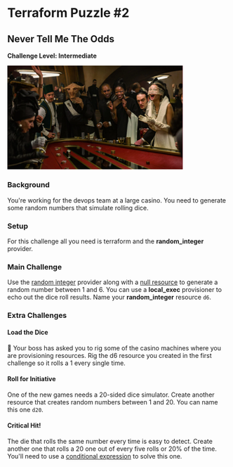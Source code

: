 # Terraform Puzzle #2
## Never Tell Me The Odds
**Challenge Level: Intermediate**

<img src="../images/canto_bight.png" alt="Do You Feel Lucky?" width="400">

### Background
You're working for the devops team at a large casino. You need to generate some random numbers that simulate rolling dice.

### Setup
For this challenge all you need is terraform and the **random_integer** provider.

### Main Challenge
Use the [random integer](https://www.terraform.io/docs/providers/random/r/integer.html) provider along with a [null resource](https://www.terraform.io/docs/provisioners/null_resource.html) to generate a random number between 1 and 6. You can use a **local_exec** provisioner to echo out the dice roll results. Name your **random_integer** resource `d6`.

### Extra Challenges
#### Load the Dice
🎲 Your boss has asked you to rig some of the casino machines where you are provisioning resources. Rig the d6 resource you created in the first challenge so it rolls a 1 every single time.

#### Roll for Initiative
One of the new games needs a 20-sided dice simulator. Create another resource that creates random numbers between 1 and 20. You can name this one `d20`.

#### Critical Hit!
The die that rolls the same number every time is easy to detect. Create another one that rolls a 20 one out of every five rolls or 20% of the time. You'll need to use a [conditional expression](https://www.terraform.io/docs/configuration/expressions.html#conditional-expressions) to solve this one.